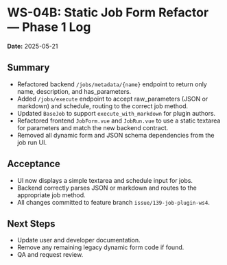 # WS-04B: Static Job Form Refactor — Phase 1 Log

**Date:** 2025-05-21

## Summary
- Refactored backend `/jobs/metadata/{name}` endpoint to return only name, description, and has_parameters.
- Added `/jobs/execute` endpoint to accept raw_parameters (JSON or markdown) and schedule, routing to the correct job method.
- Updated `BaseJob` to support `execute_with_markdown` for plugin authors.
- Refactored frontend `JobForm.vue` and `JobRun.vue` to use a static textarea for parameters and match the new backend contract.
- Removed all dynamic form and JSON schema dependencies from the job run UI.

## Acceptance
- UI now displays a simple textarea and schedule input for jobs.
- Backend correctly parses JSON or markdown and routes to the appropriate job method.
- All changes committed to feature branch `issue/139-job-plugin-ws4`.

## Next Steps
- Update user and developer documentation.
- Remove any remaining legacy dynamic form code if found.
- QA and request review.
